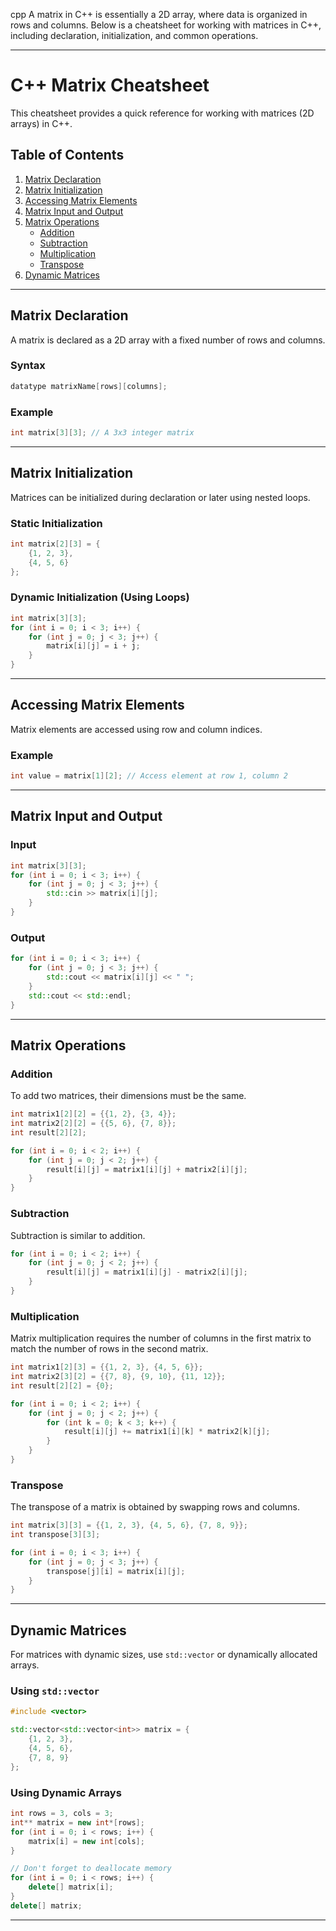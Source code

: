 cpp 
A matrix in C++ is essentially a 2D array, where data is organized in rows and columns. Below is a cheatsheet for working with matrices in C++, including declaration, initialization, and common operations.

---

# C++ Matrix Cheatsheet

This cheatsheet provides a quick reference for working with matrices (2D arrays) in C++.

## Table of Contents
1. [Matrix Declaration](#matrix-declaration)
2. [Matrix Initialization](#matrix-initialization)
3. [Accessing Matrix Elements](#accessing-matrix-elements)
4. [Matrix Input and Output](#matrix-input-and-output)
5. [Matrix Operations](#matrix-operations)
   - [Addition](#addition)
   - [Subtraction](#subtraction)
   - [Multiplication](#multiplication)
   - [Transpose](#transpose)
6. [Dynamic Matrices](#dynamic-matrices)

---

## Matrix Declaration

A matrix is declared as a 2D array with a fixed number of rows and columns.

### Syntax
```cpp
datatype matrixName[rows][columns];
```

### Example
```cpp
int matrix[3][3]; // A 3x3 integer matrix
```

---

## Matrix Initialization

Matrices can be initialized during declaration or later using nested loops.

### Static Initialization
```cpp
int matrix[2][3] = {
    {1, 2, 3},
    {4, 5, 6}
};
```

### Dynamic Initialization (Using Loops)
```cpp
int matrix[3][3];
for (int i = 0; i < 3; i++) {
    for (int j = 0; j < 3; j++) {
        matrix[i][j] = i + j;
    }
}
```

---

## Accessing Matrix Elements

Matrix elements are accessed using row and column indices.

### Example
```cpp
int value = matrix[1][2]; // Access element at row 1, column 2
```

---

## Matrix Input and Output

### Input
```cpp
int matrix[3][3];
for (int i = 0; i < 3; i++) {
    for (int j = 0; j < 3; j++) {
        std::cin >> matrix[i][j];
    }
}
```

### Output
```cpp
for (int i = 0; i < 3; i++) {
    for (int j = 0; j < 3; j++) {
        std::cout << matrix[i][j] << " ";
    }
    std::cout << std::endl;
}
```

---

## Matrix Operations

### Addition
To add two matrices, their dimensions must be the same.

```cpp
int matrix1[2][2] = {{1, 2}, {3, 4}};
int matrix2[2][2] = {{5, 6}, {7, 8}};
int result[2][2];

for (int i = 0; i < 2; i++) {
    for (int j = 0; j < 2; j++) {
        result[i][j] = matrix1[i][j] + matrix2[i][j];
    }
}
```

### Subtraction
Subtraction is similar to addition.

```cpp
for (int i = 0; i < 2; i++) {
    for (int j = 0; j < 2; j++) {
        result[i][j] = matrix1[i][j] - matrix2[i][j];
    }
}
```

### Multiplication
Matrix multiplication requires the number of columns in the first matrix to match the number of rows in the second matrix.

```cpp
int matrix1[2][3] = {{1, 2, 3}, {4, 5, 6}};
int matrix2[3][2] = {{7, 8}, {9, 10}, {11, 12}};
int result[2][2] = {0};

for (int i = 0; i < 2; i++) {
    for (int j = 0; j < 2; j++) {
        for (int k = 0; k < 3; k++) {
            result[i][j] += matrix1[i][k] * matrix2[k][j];
        }
    }
}
```

### Transpose
The transpose of a matrix is obtained by swapping rows and columns.

```cpp
int matrix[3][3] = {{1, 2, 3}, {4, 5, 6}, {7, 8, 9}};
int transpose[3][3];

for (int i = 0; i < 3; i++) {
    for (int j = 0; j < 3; j++) {
        transpose[j][i] = matrix[i][j];
    }
}
```

---

## Dynamic Matrices

For matrices with dynamic sizes, use `std::vector` or dynamically allocated arrays.

### Using `std::vector`
```cpp
#include <vector>

std::vector<std::vector<int>> matrix = {
    {1, 2, 3},
    {4, 5, 6},
    {7, 8, 9}
};
```

### Using Dynamic Arrays
```cpp
int rows = 3, cols = 3;
int** matrix = new int*[rows];
for (int i = 0; i < rows; i++) {
    matrix[i] = new int[cols];
}

// Don't forget to deallocate memory
for (int i = 0; i < rows; i++) {
    delete[] matrix[i];
}
delete[] matrix;
```

---